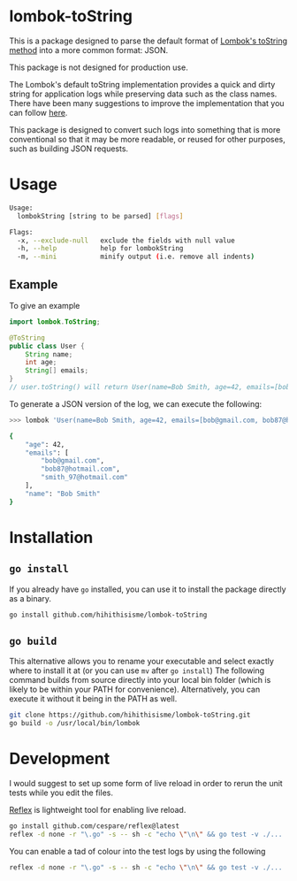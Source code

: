 # lombok-toString

This is a package designed to parse the default format
of [Lombok's toString method](https://projectlombok.org/features/ToString) into a more common format: JSON.

This package is not designed for production use.

The Lombok's default toString implementation provides a quick and dirty string for application logs while preserving
data such as the class names. There have been many suggestions to improve the implementation that you can
follow [here](https://github.com/projectlombok/lombok/issues/1297).

This package is designed to convert such logs into something that is more conventional so that it may be more readable,
or reused for other purposes, such as building JSON requests.

# Usage

```bash
Usage:
  lombokString [string to be parsed] [flags]

Flags:
  -x, --exclude-null   exclude the fields with null value
  -h, --help           help for lombokString
  -m, --mini           minify output (i.e. remove all indents)
```

## Example

To give an example

```java
import lombok.ToString;

@ToString
public class User {
    String name;
    int age;
    String[] emails;
}
// user.toString() will return User(name=Bob Smith, age=42, emails=[bob@gmail.com, bob87@hotmail.com, smith_97@hotmail.com])
```

To generate a JSON version of the log, we can execute the following:

```bash
>>> lombok 'User(name=Bob Smith, age=42, emails=[bob@gmail.com, bob87@hotmail.com, smith_97@hotmail.com])'

{
    "age": 42,
    "emails": [
        "bob@gmail.com",
        "bob87@hotmail.com",
        "smith_97@hotmail.com"
    ],
    "name": "Bob Smith"
}
```

# Installation

## `go install`

If you already have `go` installed, you can use it to install the package directly as a binary.

```bash
go install github.com/hihithisisme/lombok-toString
```

## `go build`

This alternative allows you to rename your executable and select exactly where to install it at (or you can use `mv`
after `go install`)
The following command builds from source directly into your local bin folder (which is likely to be within your PATH for
convenience). Alternatively, you can execute it without it being in the PATH as well.

```bash
git clone https://github.com/hihithisisme/lombok-toString.git
go build -o /usr/local/bin/lombok
```

# Development

I would suggest to set up some form of live reload in order to rerun the unit tests while you edit the files.

[Reflex](https://github.com/cespare/reflex) is lightweight tool for enabling live reload.

```bash
go install github.com/cespare/reflex@latest
reflex -d none -r "\.go" -s -- sh -c "echo \"\n\" && go test -v ./...  
```

You can enable a tad of colour into the test logs by using the following

```bash
reflex -d none -r "\.go" -s -- sh -c "echo \"\n\" && go test -v ./... | sed ''/PASS/s//$(printf "\033[32mPASS\033[0m")/'' | sed ''/FAIL/s//$(printf "\033[31mFAIL\033[0m")/'' | sed ''/RUN/s//$(printf "\033[36mRUN\033[0m")/''"
```

